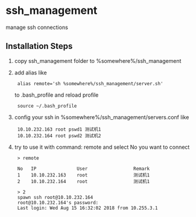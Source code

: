 # ssh_management

manage ssh connections

## Installation Steps

1. copy ssh_management folder to %somewhere%/ssh_management
2. add alias like

        alias remote='sh %somewhere%/ssh_management/server.sh'

    to .bash_profile and reload profile

        source ~/.bash_profile
3. config your ssh in %somewhere%/ssh_management/servers.conf like

        10.10.232.163 root pswd1 测试机1
        10.10.232.164 root pswd2 测试机2

4. try to use it with command: remote and select No you want to connect

        > remote

        No   IP               User                 Remark
        1    10.10.232.163    root                 测试机1
        2    10.10.232.164    root                 测试机1

        > 2
        spawn ssh root@10.10.232.164
        root@10.10.232.164's password:
        Last login: Wed Aug 15 16:32:02 2018 from 10.255.3.1
